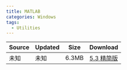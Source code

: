 ```yaml
---
title: MATLAB
categories: Windows
tags:
  - Utilities
---
```


| Source                            | Updated | Size | Download                                   |
| ----------------------------------- | -------- | -------- | ------------------------------------------------ |
| <div class="unsafe">未知</div> | 未知  | 6.3MB     | [5.3 精简版](https://img.vim-cn.com/23/5aa44945f08a93eebd3ba2cc7f3bc221a5a118.zip) |
